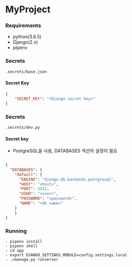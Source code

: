 # MyProject

### Requirements

- python(3.6.5)
- Django(2.x)
- pipenv

### Secrets

`.secrets/base.json`

#### Secret Key

```json
{
    "SECRET_KEY": "<Django secret key>"
}
```

### Secrets

`.secrets/dev.py`

#### Secret key

- PostgreSQL을 사용, DATABASES 섹션의 설정이 필요

```json

{
  "DATABASES": {
    "default": {
      "ENGINE": "django.db.backends.postgresql",
      "HOST": "<host>",
      "PORT": 5432,
      "USER": "<user>",
      "PASSWORD": "<password>",
      "NAME": "<db name>"
    }
    }
}
```

### Running

```
- pipenv install
- pipenv shell
- cd app
- export DJANGO_SETTINGS_MODULE=config.settings.local
- ./manage.py runserver
```